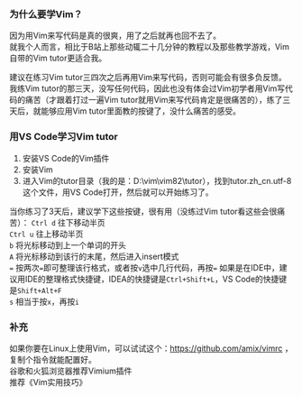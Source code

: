 ### 为什么要学Vim？
因为用Vim来写代码是真的很爽，用了之后就再也回不去了。    
就我个人而言，相比于B站上那些动辄二十几分钟的教程以及那些教学游戏，Vim自带的Vim tutor更适合我。

建议在练习Vim tutor三四次之后再用Vim来写代码，否则可能会有很多负反馈。我练Vim tutor的那三天，没写任何代码，因此也没有体会过Vim初学者用Vim写代码的痛苦（才跟着打过一遍Vim tutor就用Vim来写代码肯定是很痛苦的），练了三天后，就能够应用Vim tutor里面教的按键了，没什么痛苦的感受。    

### 用VS Code学习Vim tutor
1. 安装VS Code的Vim插件
2. 安装Vim
3. 进入Vim的tutor目录（我的是：D:\vim\vim82\tutor），找到tutor.zh_cn.utf-8这个文件，用VS Code打开，然后就可以开始练习了。  
  
当你练习了3天后，建议学下这些按键，很有用（没练过Vim tutor看这些会很痛苦）：
```Ctrl d``` 往下移动半页  
```Ctrl u``` 往上移动半页  
`b` 将光标移动到上一个单词的开头  
`A` 将光标移动到该行的末尾，然后进入insert模式  
`=` 按两次`=`即可整理该行格式，或者按`v`选中几行代码，再按`=`  如果是在IDE中，建议用IDE的整理格式快捷键，IDEA的快捷键是`Ctrl+Shift+L`，VS Code的快捷键是`Shift+Alt+F`  
`s` 相当于按`x`，再按`i`  

  
### 补充
如果你要在Linux上使用Vim，可以试试这个：https://github.com/amix/vimrc ，复制个指令就能配置好。  
谷歌和火狐浏览器推荐Vimium插件  
推荐《Vim实用技巧》  

